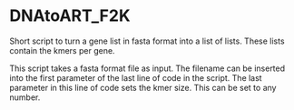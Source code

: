 # DNAtoART_F2K
Short script to turn a gene list in fasta format into a list of lists. These lists contain the kmers per gene.


This script takes a fasta format file as input. The filename can be inserted into the first parameter of the last line of code in the script. 
The last parameter in this line of code sets the kmer size. This can be set to any number.
